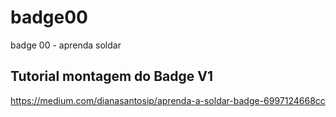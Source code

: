 # badge00
badge 00 -  aprenda soldar 


## Tutorial montagem do Badge V1
https://medium.com/dianasantosip/aprenda-a-soldar-badge-6997124668cc
